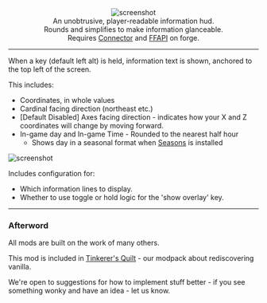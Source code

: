 <!--suppress HtmlDeprecatedTag, XmlDeprecatedElement -->
<center><img alt="screenshot" src="https://cdn.modrinth.com/data/483PZAuC/images/eb49516d01f602d651929bc17abdb88496c208d8.png" /></center>

<center>
An unobtrusive, player-readable information hud.<br/>
Rounds and simplifies to make information glanceable.<br/>
Requires <a href="https://modrinth.com/mod/connector">Connector</a> and <a href="https://modrinth.com/mod/forgified-fabric-api">FFAPI</a> on forge.<br/>
</center>

---

When a key (default left alt) is held, information text is shown, anchored to the top left of the screen.

This includes:

 - Coordinates, in whole values
 - Cardinal facing direction (northeast etc.)
 - [Default Disabled] Axes facing direction - indicates how your X and Z coordinates will change by moving forward.
 - In-game day and In-game Time - Rounded to the nearest half hour
   - Shows day in a seasonal format when [Seasons](https://modrinth.com/mod/fabric-seasons) is installed

![screenshot](https://github.com/sisby-folk/picohud/assets/55819817/65566ddd-03a5-465b-a03a-f69b965ed609)

Includes configuration for:
 - Which information lines to display.
 - Whether to use toggle or hold logic for the 'show overlay' key.

---

### Afterword

All mods are built on the work of many others.

This mod is included in [Tinkerer's Quilt](https://modrinth.com/modpack/tinkerers-quilt) - our modpack about rediscovering vanilla.

We're open to suggestions for how to implement stuff better - if you see something wonky and have an idea - let us know.

